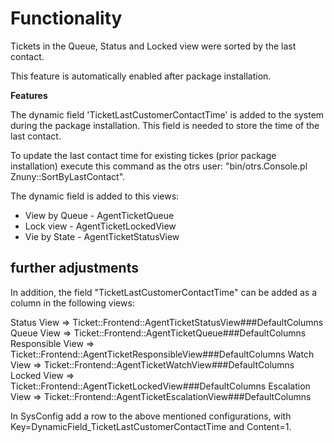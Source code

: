 # Functionality

Tickets in the Queue, Status and Locked view were sorted by the last contact.

This feature is automatically enabled after package installation.


**Features**

The dynamic field 'TicketLastCustomerContactTime' is added to the system during the package installation. This field is needed to store the time of the last contact.

To update the last contact time for existing tickes (prior package installation) execute this command as the otrs user: "bin/otrs.Console.pl Znuny::SortByLastContact".

The dynamic field is added to this views:
* View by Queue - AgentTicketQueue
* Lock view - AgentTicketLockedView
* Vie by State - AgentTicketStatusView

## further adjustments

In addition, the field "TicketLastCustomerContactTime" can be added as a column in the following views:

Status View      => Ticket::Frontend::AgentTicketStatusView###DefaultColumns
Queue View       => Ticket::Frontend::AgentTicketQueue###DefaultColumns
Responsible View => Ticket::Frontend::AgentTicketResponsibleView###DefaultColumns
Watch View       => Ticket::Frontend::AgentTicketWatchView###DefaultColumns
Locked View      => Ticket::Frontend::AgentTicketLockedView###DefaultColumns
Escalation View  => Ticket::Frontend::AgentTicketEscalationView###DefaultColumns

In SysConfig add a row to the above mentioned configurations, with Key=DynamicField_TicketLastCustomerContactTime and Content=1.